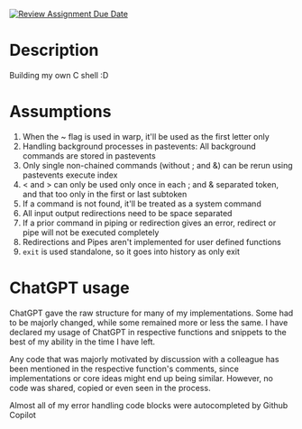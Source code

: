 [![Review Assignment Due Date](https://classroom.github.com/assets/deadline-readme-button-24ddc0f5d75046c5622901739e7c5dd533143b0c8e959d652212380cedb1ea36.svg)](https://classroom.github.com/a/76mHqLr5)
# Description
Building my own C shell :D

# Assumptions
1. When the ~ flag is used in warp, it'll be used as the first letter only
2. Handling background processes in pastevents: All background commands are stored in pastevents
3. Only single non-chained commands (without ; and &) can be rerun using pastevents execute index
4. < and > can only be used only once in each ; and & separated token, and that too only in the first or last subtoken
5. If a command is not found, it'll be treated as a system command
6. All input output redirections need to be space separated
7. If a prior command in piping or redirection gives an error, redirect or pipe will not be executed completely
8. Redirections and Pipes aren't implemented for user defined functions
9. `exit` is used standalone, so it goes into history as only exit


# ChatGPT usage
ChatGPT gave the raw structure for many of my implementations. Some had to be majorly changed, while some remained more or less the same. I have declared my usage of ChatGPT in respective functions and snippets to the best of my ability in the time I have left.

Any code that was majorly motivated by discussion with a colleague has been mentioned in the respective function's comments, since 
implementations or core ideas might end up being similar. However, no code was shared, copied or even seen in the process.

Almost all of my error handling code blocks were autocompleted by Github Copilot

